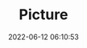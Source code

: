 ---
weight: 1
images:
- /images/edited/17.jpeg
title: Picture
date: 2022-06-12 06:10:53
tags:
- luminar
- work
---